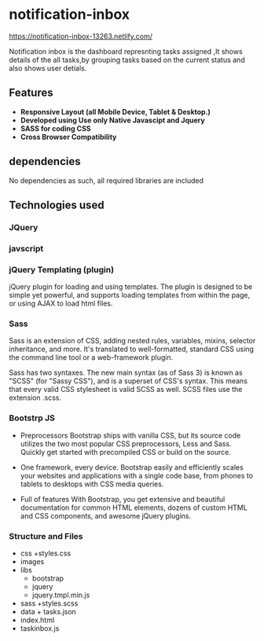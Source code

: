 # notification-inbox
https://notification-inbox-13263.netlify.com/

Notification inbox is the dashboard represnting tasks assigned ,It shows details of the all tasks,by grouping tasks 
based on the current status and also shows user detials.


## Features
+ **Responsive Layout (all Mobile Device, Tablet & Desktop.)**
+ **Developed using Use only Native Javascipt and Jquery**
+ **SASS for coding CSS**
+ **Cross Browser Compatibility**


## dependencies

No dependencies as such, all required libraries are included

## Technologies used

###  JQuery

### javscript

### jQuery Templating (plugin)
jQuery plugin for loading and using templates. The plugin is designed to be simple yet powerful, and supports loading templates from within the page, or using AJAX to load html files.

### Sass
Sass is an extension of CSS, adding nested rules, variables, mixins, selector inheritance, and more. It's translated to well-formatted, standard CSS using the command line tool or a web-framework plugin.

Sass has two syntaxes. The new main syntax (as of Sass 3) is known as "SCSS" (for "Sassy CSS"), and is a superset of CSS's syntax. This means that every valid CSS stylesheet is valid SCSS as well. SCSS files use the extension .scss.

### Bootstrp JS

+ Preprocessors
Bootstrap ships with vanilla CSS, but its source code utilizes the two most popular CSS preprocessors, Less and Sass. Quickly get started with precompiled CSS or build on the source.

+ One framework, every device.
Bootstrap easily and efficiently scales your websites and applications with a single code base, from phones to tablets to desktops with CSS media queries.

+ Full of features
With Bootstrap, you get extensive and beautiful documentation for common HTML elements, dozens of custom HTML and CSS components, and awesome jQuery plugins.

### Structure and Files

 + css
     +styles.css
 + images
 + libs
      + bootstrap
      + jquery
      + jquery.tmpl.min.js
 + sass
      +styles.scss
 + data
       + tasks.json
 + index.html
 + taskinbox.js





